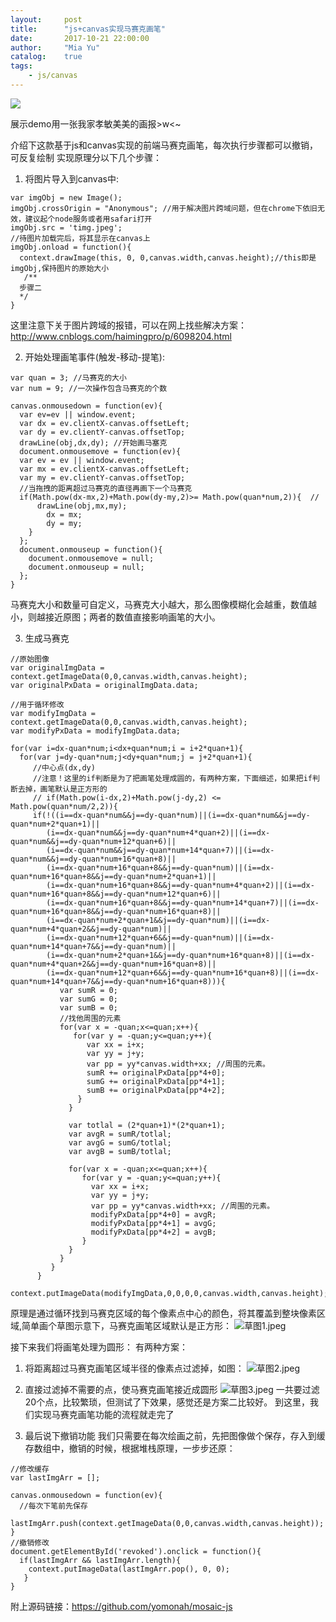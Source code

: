 ```yaml
---
layout:     post
title:      "js+canvas实现马赛克画笔"
date:       2017-10-21 22:00:00
author:     "Mia Yu"
catalog: 	true
tags:
    - js/canvas
---
```


![](https://yomonah.github.io/img/article-img/mosaic/masic.gif)

展示demo用一张我家孝敏美美的画报>w<~

介绍下这款基于js和canvas实现的前端马赛克画笔，每次执行步骤都可以撤销，可反复绘制
实现原理分以下几个步骤：

1. 将图片导入到canvas中:
```
var imgObj = new Image();
imgObj.crossOrigin = "Anonymous"; //用于解决图片跨域问题，但在chrome下依旧无效，建议起个node服务或者用safari打开
imgObj.src = 'timg.jpeg';
//待图片加载完后，将其显示在canvas上
imgObj.onload = function(){
  context.drawImage(this, 0, 0,canvas.width,canvas.height);//this即是imgObj,保持图片的原始大小
   /**
  步骤二
  */
}
```
这里注意下关于图片跨域的报错，可以在网上找些解决方案：http://www.cnblogs.com/haimingpro/p/6098204.html


2. 开始处理画笔事件(触发-移动-提笔):

```
var quan = 3; //马赛克的大小
var num = 9; //一次操作包含马赛克的个数

canvas.onmousedown = function(ev){
  var ev=ev || window.event;
  var dx = ev.clientX-canvas.offsetLeft;
  var dy = ev.clientY-canvas.offsetTop;
  drawLine(obj,dx,dy); //开始画马塞克
  document.onmousemove = function(ev){
  var ev = ev || window.event;
  var mx = ev.clientX-canvas.offsetLeft;
  var my = ev.clientY-canvas.offsetTop;
  //当拖拽的距离超过马赛克的直径再画下一个马赛克
  if(Math.pow(dx-mx,2)+Math.pow(dy-my,2)>= Math.pow(quan*num,2)){  //
      drawLine(obj,mx,my);
        dx = mx;
        dy = my;
    }
  };
  document.onmouseup = function(){
    document.onmousemove = null;
    document.onmouseup = null;
  };
}
```
马赛克大小和数量可自定义，马赛克大小越大，那么图像模糊化会越重，数值越小，则越接近原图；两者的数值直接影响画笔的大小。


3. 生成马赛克
```
//原始图像
var originalImgData = context.getImageData(0,0,canvas.width,canvas.height);  
var originalPxData = originalImgData.data;  
              
//用于循环修改  
var modifyImgData = context.getImageData(0,0,canvas.width,canvas.height);  
var modifyPxData = modifyImgData.data;  

for(var i=dx-quan*num;i<dx+quan*num;i = i+2*quan+1){  
  for(var j=dy-quan*num;j<dy+quan*num;j = j+2*quan+1){
     //中心点(dx,dy)
     //注意！这里的if判断是为了把画笔处理成圆的，有两种方案，下面细述，如果把if判断去掉，画笔默认是正方形的
     // if(Math.pow(i-dx,2)+Math.pow(j-dy,2) <= Math.pow(quan*num/2,2)){
     if(!((i==dx-quan*num&&j==dy-quan*num)||(i==dx-quan*num&&j==dy-quan*num+2*quan+1)||
        (i==dx-quan*num&&j==dy-quan*num+4*quan+2)||(i==dx-quan*num&&j==dy-quan*num+12*quan+6)||
        (i==dx-quan*num&&j==dy-quan*num+14*quan+7)||(i==dx-quan*num&&j==dy-quan*num+16*quan+8)||
        (i==dx-quan*num+16*quan+8&&j==dy-quan*num)||(i==dx-quan*num+16*quan+8&&j==dy-quan*num+2*quan+1)||
        (i==dx-quan*num+16*quan+8&&j==dy-quan*num+4*quan+2)||(i==dx-quan*num+16*quan+8&&j==dy-quan*num+12*quan+6)||
        (i==dx-quan*num+16*quan+8&&j==dy-quan*num+14*quan+7)||(i==dx-quan*num+16*quan+8&&j==dy-quan*num+16*quan+8)||
        (i==dx-quan*num+2*quan+1&&j==dy-quan*num)||(i==dx-quan*num+4*quan+2&&j==dy-quan*num)||
        (i==dx-quan*num+12*quan+6&&j==dy-quan*num)||(i==dx-quan*num+14*quan+7&&j==dy-quan*num)||
        (i==dx-quan*num+2*quan+1&&j==dy-quan*num+16*quan+8)||(i==dx-quan*num+4*quan+2&&j==dy-quan*num+16*quan+8)||
        (i==dx-quan*num+12*quan+6&&j==dy-quan*num+16*quan+8)||(i==dx-quan*num+14*quan+7&&j==dy-quan*num+16*quan+8))){
           var sumR = 0;  
           var sumG = 0;  
           var sumB = 0;  
           //找他周围的元素 
           for(var x = -quan;x<=quan;x++){  
              for(var y = -quan;y<=quan;y++){  
                 var xx = i+x;  
                 var yy = j+y;  
                 var pp = yy*canvas.width+xx; //周围的元素。  
                 sumR += originalPxData[pp*4+0];  
                 sumG += originalPxData[pp*4+1];  
                 sumB += originalPxData[pp*4+2];  
               }  
             }  
                  
             var totlal = (2*quan+1)*(2*quan+1);  
             var avgR = sumR/totlal;  
             var avgG = sumG/totlal;  
             var avgB = sumB/totlal;  
                  
             for(var x = -quan;x<=quan;x++){  
                for(var y = -quan;y<=quan;y++){  
                  var xx = i+x;  
                  var yy = j+y;  
                  var pp = yy*canvas.width+xx; //周围的元素。  
                  modifyPxData[pp*4+0] = avgR;  
                  modifyPxData[pp*4+1] = avgG;  
                  modifyPxData[pp*4+2] = avgB;  
                }  
             }  
           }  
         }
      } 
     context.putImageData(modifyImgData,0,0,0,0,canvas.width,canvas.height); 
```
原理是通过循环找到马赛克区域的每个像素点中心的颜色，将其覆盖到整块像素区域,简单画个草图示意下，马赛克画笔区域默认是正方形：
![草图1.jpeg](https://yomonah.github.io/img/article-img/mosaic/example1.jpeg)

接下来我们将画笔处理为圆形：
有两种方案：
1. 将距离超过马赛克画笔区域半径的像素点过滤掉，如图：
![草图2.jpeg](https://yomonah.github.io/img/article-img/mosaic/example2.jpeg)
2. 直接过滤掉不需要的点，使马赛克画笔接近成圆形
![草图3.jpeg](https://yomonah.github.io/img/article-img/mosaic/example3.jpeg)
一共要过滤20个点，比较繁琐，但测试了下效果，感觉还是方案二比较好。
到这里，我们实现马赛克画笔功能的流程就走完了

4. 最后说下撤销功能
我们只需要在每次绘画之前，先把图像做个保存，存入到缓存数组中，撤销的时候，根据堆栈原理，一步步还原：
```
//修改缓存
var lastImgArr = [];

canvas.onmousedown = function(ev){
  //每次下笔前先保存
  lastImgArr.push(context.getImageData(0,0,canvas.width,canvas.height));
}
//撤销修改
document.getElementById('revoked').onclick = function(){
  if(lastImgArr && lastImgArr.length){
    context.putImageData(lastImgArr.pop(), 0, 0);
   }
}
```

附上源码链接：https://github.com/yomonah/mosaic-js


